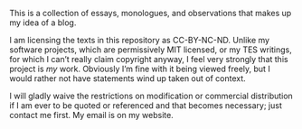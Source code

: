 This is a collection of essays, monologues, and observations that makes up my
idea of a blog.

I am licensing the texts in this repository as CC-BY-NC-ND. Unlike my software
projects, which are permissively MIT licensed, or my TES writings, for which I
can’t really claim copyright anyway, I feel very strongly that this project is
*my* work. Obviously I’m fine with it being viewed freely, but I would rather
not have statements wind up taken out of context.

I will gladly waive the restrictions on modification or commercial distribution
if I am ever to be quoted or referenced and that becomes necessary; just contact
me first. My email is on my website.
